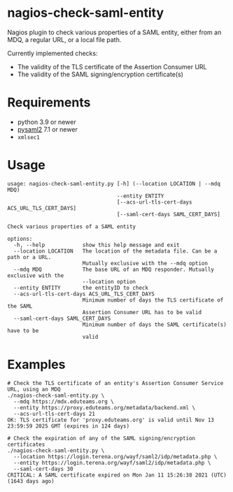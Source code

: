 # nagios-check-saml-entity

Nagios plugin to check various properties of a SAML entity, either from an MDQ,
a regular URL, or a local file path.

Currently implemented checks:

- The validity of the TLS certificate of the Assertion Consumer URL
- The validity of the SAML signing/encryption certificate(s)

# Requirements

* python 3.9 or newer
* [pysaml2](https://pypi.org/project/pysaml2/) 7.1 or newer
* `xmlsec1`

# Usage

```
usage: nagios-check-saml-entity.py [-h] (--location LOCATION | --mdq MDQ)
                                   --entity ENTITY
                                   [--acs-url-tls-cert-days ACS_URL_TLS_CERT_DAYS]
                                   [--saml-cert-days SAML_CERT_DAYS]

Check various properties of a SAML entity

options:
  -h, --help            show this help message and exit
  --location LOCATION   The location of the metadata file. Can be a path or a URL.
                        Mutually exclusive with the --mdq option
  --mdq MDQ             The base URL of an MDQ responder. Mutually exclusive with the
                        --location option
  --entity ENTITY       the entityID to check
  --acs-url-tls-cert-days ACS_URL_TLS_CERT_DAYS
                        Minimum number of days the TLS certificate of the SAML
                        Assertion Consumer URL has to be valid
  --saml-cert-days SAML_CERT_DAYS
                        Minimum number of days the SAML certificate(s) have to be
                        valid
```

# Examples

```console
# Check the TLS certificate of an entity's Assertion Consumer Service URL, using an MDQ
./nagios-check-saml-entity.py \
  --mdq https://mdx.eduteams.org \
  --entity https://proxy.eduteams.org/metadata/backend.xml \
  --acs-url-tls-cert-days 21
OK: TLS certificate for 'proxy.eduteams.org' is valid until Nov 13 23:59:59 2025 GMT (expires in 124 days)
```

```console
# Check the expiration of any of the SAML signing/encryption certificates
./nagios-check-saml-entity.py \
  --location https://login.terena.org/wayf/saml2/idp/metadata.php \
  --entity https://login.terena.org/wayf/saml2/idp/metadata.php \
  --saml-cert-days 30
CRITICAL: A SAML certificate expired on Mon Jan 11 15:26:38 2021 (UTC) (1643 days ago)
```

